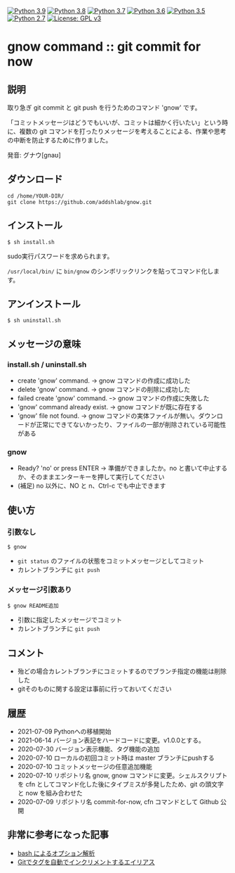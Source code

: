 [![Python 3.9](https://github.com/addshlab/gnow/actions/workflows/python39.yml/badge.svg)](https://github.com/addshlab/gnow/actions/workflows/python39.yml)
[![Python 3.8](https://github.com/addshlab/gnow/actions/workflows/python38.yml/badge.svg)](https://github.com/addshlab/gnow/actions/workflows/python38.yml)
[![Python 3.7](https://github.com/addshlab/gnow/actions/workflows/python37.yml/badge.svg)](https://github.com/addshlab/gnow/actions/workflows/python37.yml)
[![Python 3.6](https://github.com/addshlab/gnow/actions/workflows/python36.yml/badge.svg)](https://github.com/addshlab/gnow/actions/workflows/python36.yml)
[![Python 3.5](https://github.com/addshlab/gnow/actions/workflows/python35.yml/badge.svg)](https://github.com/addshlab/gnow/actions/workflows/python35.yml)
[![Python 2.7](https://github.com/addshlab/gnow/actions/workflows/python27.yml/badge.svg)](https://github.com/addshlab/gnow/actions/workflows/python27.yml)
[![License: GPL v3](https://img.shields.io/badge/License-GPLv3-blue.svg)](https://www.gnu.org/licenses/gpl-3.0)

# gnow command :: **g**it commit for **now**


## 説明

取り急ぎ git commit と git push を行うためのコマンド 'gnow' です。

「コミットメッセージはどうでもいいが、コミットは細かく行いたい」という時に、複数の git コマンドを打ったりメッセージを考えることによる、作業や思考の中断を防止するために作りました。

発音: グナウ[gnaʊ]

## ダウンロード

```
cd /home/YOUR-DIR/
git clone https://github.com/addshlab/gnow.git
```

## インストール

```
$ sh install.sh
```

sudo実行パスワードを求められます。

`/usr/local/bin/` に `bin/gnow` のシンボリックリンクを貼ってコマンド化します。

## アンインストール

```
$ sh uninstall.sh
```

## メッセージの意味

### install.sh / uninstall.sh

* create 'gnow' command. -> gnow コマンドの作成に成功した
* delete 'gnow' command. -> gnow コマンドの削除に成功した
* failed create 'gnow' command. ｰ> gnow コマンドの作成に失敗した
* 'gnow' command already exist. -> gnow コマンドが既に存在する
* 'gnow' file not found. -> gnow コマンドの実体ファイルが無い。ダウンロードが正常にできてないかったり、ファイルの一部が削除されている可能性がある

### gnow

* Ready? 'no' or press ENTER -> 準備ができましたか。no と書いて中止するか、そのままエンターキーを押して実行してください
* (補足) no 以外に、NO と n、Ctrl-c でも中止できます

## 使い方

### 引数なし


```
$ gnow
```

* `git status` のファイルの状態をコミットメッセージとしてコミット
* カレントブランチに `git push`

### メッセージ引数あり

```
$ gnow README追加
```

* 引数に指定したメッセージでコミット
* カレントブランチに `git push`

## コメント

* 殆どの場合カレントブランチにコミットするのでブランチ指定の機能は削除した
* gitそのものに関する設定は事前に行っておいてください

## 履歴

* 2021-07-09 Pythonへの移植開始
* 2021-06-14 バージョン表記をハードコードに変更。v1.0.0とする。
* 2020-07-30 バージョン表示機能、タグ機能の追加
* 2020-07-10 ローカルの初回コミット時は master ブランチにpushする
* 2020-07-10 コミットメッセージの任意追加機能
* 2020-07-10 リポジトリ名 gnow, gnow コマンドに変更。シェルスクリプトを cfn としてコマンド化した後にタイプミスが多発したため、git の頭文字と now を組み合わせた
* 2020-07-09 リポジトリ名 commit-for-now, cfn コマンドとして Github 公開

## 非常に参考になった記事

* [bash によるオプション解析](https://qiita.com/b4b4r07/items/dcd6be0bb9c9185475bb)
* [Gitでタグを自動でインクリメントするエイリアス](https://rcmdnk.com/blog/2017/10/05/computer-git/)
